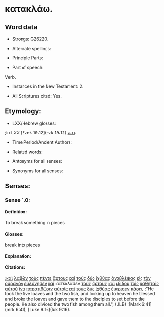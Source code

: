 # κατακλάω.

<!-- Status: S2=Needs2ndReview -->
<!-- Lexica used for edits: BDAG, FFM, LN, BN, A-S -->

## Word data

* Strongs: G26220.


* Alternate spellings:

* Principle Parts: 

* Part of speech: 

[Verb](http://ugg.readthedocs.io/en/latest/verb.html).

* Instances in the New Testament: 2.

* All Scriptures cited: Yes.

## Etymology: 

* LXX/Hebrew glosses: 

;in LXX [Ezek 19:12](ezk 19:12) [נתשׁ](//en-uhal/H5428).

* Time Period/Ancient Authors: 

* Related words: 

* Antonyms for all senses:

* Synonyms for all senses: 

## Senses:

### Sense 1.0:

#### Definition: 

To break something in pieces

#### Glosses:

break into pieces

#### Explanation:

#### Citations:

;[καὶ](../G25320/01.md) [λαβὼν](../G29830/01.md) [τοὺς](../G35880/01.md) [πέντε](../G40020/01.md) [ἄρτους](../G07400/01.md) [καὶ](../G25320/01.md) [τοὺς](../G35880/01.md) [δύο](../G14170/01.md) [ἰχθύας](../G24860/01.md) [ἀναβλέψας](../G03080/01.md) [εἰς](../G15190/01.md) [τὸν](../G35880/01.md) [οὐρανὸν](../G37720/01.md) [εὐλόγησεν](../G21270/01.md) [καὶ](../G25320/01.md) κατέκλασεν [τοὺς](../G35880/01.md) [ἄρτους](../G07400/01.md) [καὶ](../G25320/01.md) [ἐδίδου](../G13250/01.md) [τοῖς](../G35880/01.md) [μαθηταῖς](../G31010/01.md) [αὐτοῦ](../G08460/01.md) [ἵνα](../G24430/01.md) [παρατιθῶσιν](../G39080/01.md) [αὐτοῖς](../G08460/01.md) [καὶ](../G25320/01.md) [τοὺς](../G35880/01.md) [δύο](../G14170/01.md) [ἰχθύας](../G24860/01.md) [ἐμέρισεν](../G33070/01.md) [πᾶσιν](../G39560/01.md), 
;"He took the five loaves and the two fish, and looking up to heaven he blessed and broke the loaves and gave them to the disciples to set before the people. He also divided the two fish among them all.",  (ULB)
:[Mark 6:41](mrk 6:41),  [Luke 9:16](luk 9:16).